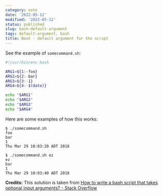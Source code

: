 ```yaml
---
category: note
date: '2022-05-12'
modified: '2022-05-12'
status: published
slug: bash-default-argument
tags: default-argument, bash
title: Bash - default argument for the script
---
```


See the example of `somecommand.sh`:

```bash
#!/usr/bin/env bash

ARG1=${1:-foo}
ARG2=${2:-bar}
ARG3=${3:-1}
ARG4=${4:-$(date)}

echo "$ARG1"
echo "$ARG2"
echo "$ARG3"
echo "$ARG4"
```

Here are some examples of how this works:

```
$ ./somecommand.sh
foo
bar
1
Thu Mar 29 10:03:20 ADT 2018

$ ./somecommand.sh ez
ez
bar
1
Thu Mar 29 10:03:40 ADT 2018
```

**Credits:** 
This solution is taken from [How to write a bash script that takes optional input arguments? - Stack Overflow](https://stackoverflow.com/a/33419280/3247880)